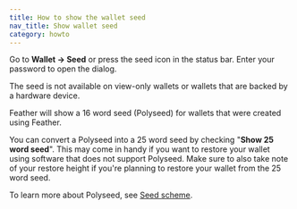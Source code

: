 ```yaml
---
title: How to show the wallet seed
nav_title: Show wallet seed
category: howto
---
```


Go to **Wallet → Seed** or press the seed icon in the status bar. Enter your password to open the dialog.

The seed is not available on view-only wallets or wallets that are backed by a hardware device.

Feather will show a 16 word seed (Polyseed) for wallets that were created using Feather.

You can convert a Polyseed into a 25 word seed by checking "**Show 25 word seed**". This may come in handy if you want to restore your wallet using software that does not support Polyseed. Make sure to also take note of your restore height if you're planning to restore your wallet from the 25 word seed.

To learn more about Polyseed, see [Seed scheme](seed-scheme).
